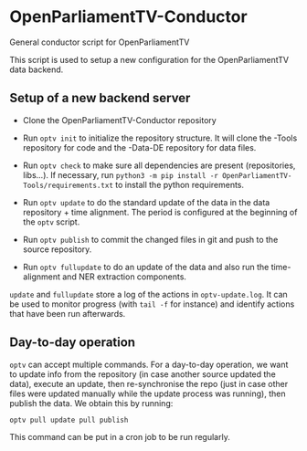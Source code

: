 # OpenParliamentTV-Conductor

General conductor script for OpenParliamentTV

This script is used to setup a new configuration for the
OpenParliamentTV data backend.

## Setup of a new backend server

- Clone the OpenParliamentTV-Conductor repository

- Run `optv init` to initialize the repository structure. It will clone
  the -Tools repository for code and the -Data-DE repository for data
  files.

- Run `optv check` to make sure all dependencies are present
  (repositories, libs...). If necessary, run `python3 -m pip install
  -r OpenParliamentTV-Tools/requirements.txt` to install the python
  requirements.

- Run `optv update` to do the standard update of the data in the data
  repository + time alignment. The period is configured at the
  beginning of the `optv` script.

- Run `optv publish` to commit the changed files in git and push to
  the source repository.

- Run `optv fullupdate` to do an update of the data and also run the
  time-alignment and NER extraction components.

`update` and `fullupdate` store a log of the actions in
`optv-update.log`. It can be used to monitor progress (with `tail -f`
for instance) and identify actions that have been run afterwards.

## Day-to-day operation

`optv` can accept multiple commands. For a day-to-day operation, we
want to update info from the repository (in case another source
updated the data), execute an update, then re-synchronise the repo
(just in case other files were updated manually while the update
process was running), then publish the data. We obtain this by
running:

`optv pull update pull publish`

This command can be put in a cron job to be run regularly.
